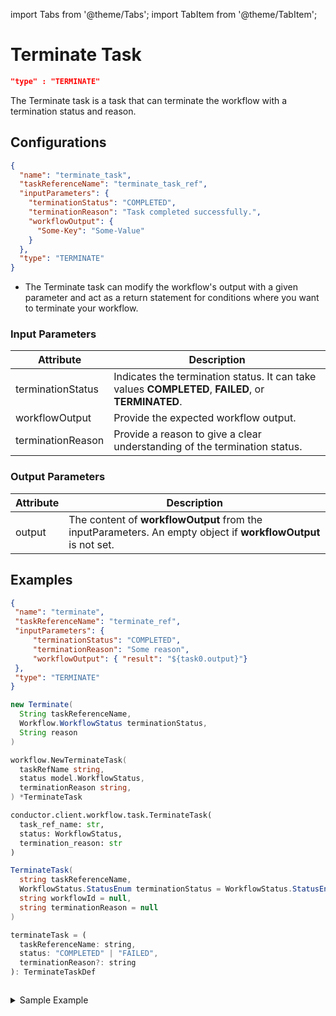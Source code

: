 import Tabs from '@theme/Tabs';
import TabItem from '@theme/TabItem';

# Terminate Task

 ```json
 "type" : "TERMINATE"
 ```

The Terminate task is a task that can terminate the workflow with a termination status and reason.

## Configurations

```json
{
  "name": "terminate_task",
  "taskReferenceName": "terminate_task_ref",
  "inputParameters": {
    "terminationStatus": "COMPLETED",
    "terminationReason": "Task completed successfully.",
    "workflowOutput": {
      "Some-Key": "Some-Value"
    }
  },
  "type": "TERMINATE"
}
```
* The Terminate task can modify the workflow's output with a given parameter and act as a return statement for conditions where you want to terminate your workflow.

### Input Parameters

| Attribute         | Description                                                                                        |
| ----------------- | -------------------------------------------------------------------------------------------------- |
| terminationStatus | Indicates the termination status. It can take values **COMPLETED**, **FAILED**, or **TERMINATED**. |
| workflowOutput    | Provide the expected workflow output.                                                              |
| terminationReason | Provide a reason to give a clear understanding of the termination status.                          |

### Output Parameters

| Attribute | Description                                                                                                   |
| --------- | ------------------------------------------------------------------------------------------------------------- |
| output    | The content of **workflowOutput** from the inputParameters. An empty object if **workflowOutput** is not set. |

## Examples

<Tabs>
<TabItem value="JSON"  lable="JSON">

```json
{
 "name": "terminate",
 "taskReferenceName": "terminate_ref",
 "inputParameters": {
     "terminationStatus": "COMPLETED",
     "terminationReason": "Some reason",
     "workflowOutput": { "result": "${task0.output}"}
 },
 "type": "TERMINATE"
}
```

</TabItem>
<TabItem value="Java" label="Java">

```java
new Terminate(
  String taskReferenceName, 
  Workflow.WorkflowStatus terminationStatus, 
  String reason
)
```

</TabItem>
<TabItem value="Golang" label="Golang">

```go
workflow.NewTerminateTask(
  taskRefName string, 
  status model.WorkflowStatus, 
  terminationReason string,
) *TerminateTask
```

</TabItem>
<TabItem value="Python" label="Python">

```python
conductor.client.workflow.task.TerminateTask(
  task_ref_name: str, 
  status: WorkflowStatus, 
  termination_reason: str
)
```

</TabItem>
<TabItem value="CSharp" label="CSharp">

```csharp
TerminateTask(
  string taskReferenceName, 
  WorkflowStatus.StatusEnum terminationStatus = WorkflowStatus.StatusEnum.FAILED, 
  string workflowId = null, 
  string terminationReason = null
)
```

</TabItem>
<TabItem value="Javascript" label="Javascript">

```javascript
terminateTask = (
  taskReferenceName: string,
  status: "COMPLETED" | "FAILED",
  terminationReason?: string
): TerminateTaskDef
```

</TabItem>
<TabItem value="Clojure" label="Clojure">

<!-- Todo: @gardusig -->
```clojure

```

</TabItem>
</Tabs>

<details><summary>Sample Example</summary>
<p>
Suppose in a workflow, we have to make a decision to ship the courier with the shipping service providers based on input provided while running the workflow. If the input provided while running the workflow does not match with the available shipping providers, then the workflow will fail and return. If the input provided matches, then it goes ahead.
<br/>
Here is a snippet that shows the default switch case terminating the workflow:

```json
{
 "name": "switch_task",
 "taskReferenceName": "switch_task",
 "type": "SWITCH",
 "defaultCase": [
     {
     "name": "terminate",
     "taskReferenceName": "terminate",
     "type": "TERMINATE",
     "inputParameters": {
         "terminationStatus": "FAILED",
         "terminationReason":"Shipping provider not found."
     }     
   }
  ]
}
```

Workflow gets created as shown in the diagram.

![Conductor UI - Workflow Diagram](/img/tutorial/Terminate_Task.png)
</p>
</details>
